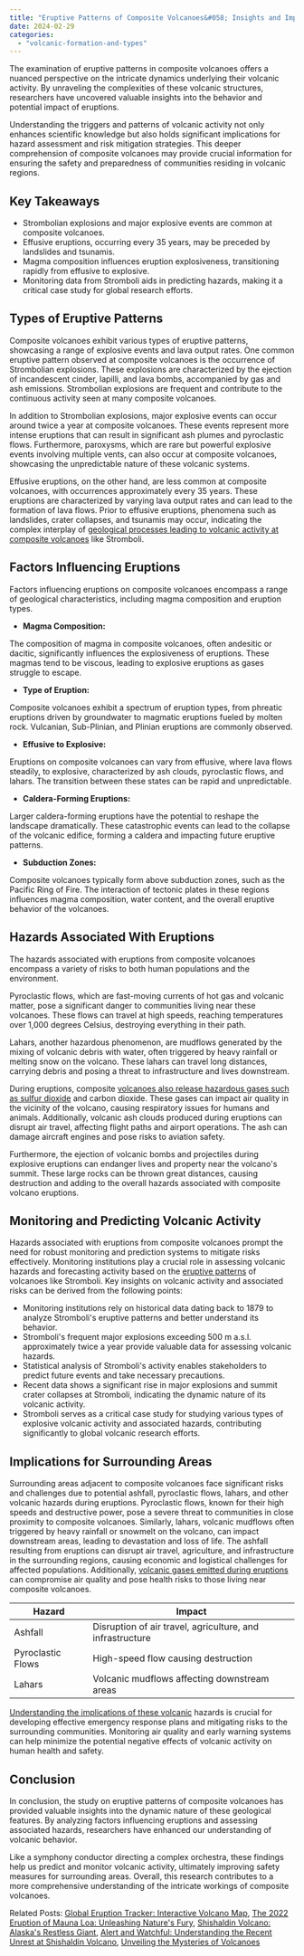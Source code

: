 ```yaml
---
title: "Eruptive Patterns of Composite Volcanoes&#058; Insights and Implications"
date: 2024-02-29
categories: 
  - "volcanic-formation-and-types"
---
```


The examination of eruptive patterns in composite volcanoes offers a nuanced perspective on the intricate dynamics underlying their volcanic activity. By unraveling the complexities of these volcanic structures, researchers have uncovered valuable insights into the behavior and potential impact of eruptions.

Understanding the triggers and patterns of volcanic activity not only enhances scientific knowledge but also holds significant implications for hazard assessment and risk mitigation strategies. This deeper comprehension of composite volcanoes may provide crucial information for ensuring the safety and preparedness of communities residing in volcanic regions.

## Key Takeaways

- Strombolian explosions and major explosive events are common at composite volcanoes.
- Effusive eruptions, occurring every 35 years, may be preceded by landslides and tsunamis.
- Magma composition influences eruption explosiveness, transitioning rapidly from effusive to explosive.
- Monitoring data from Stromboli aids in predicting hazards, making it a critical case study for global research efforts.

## Types of Eruptive Patterns

Composite volcanoes exhibit various types of eruptive patterns, showcasing a range of explosive events and lava output rates. One common eruptive pattern observed at composite volcanoes is the occurrence of Strombolian explosions. These explosions are characterized by the ejection of incandescent cinder, lapilli, and lava bombs, accompanied by gas and ash emissions. Strombolian explosions are frequent and contribute to the continuous activity seen at many composite volcanoes.

In addition to Strombolian explosions, major explosive events can occur around twice a year at composite volcanoes. These events represent more intense eruptions that can result in significant ash plumes and pyroclastic flows. Furthermore, paroxysms, which are rare but powerful explosive events involving multiple vents, can also occur at composite volcanoes, showcasing the unpredictable nature of these volcanic systems.

Effusive eruptions, on the other hand, are less common at composite volcanoes, with occurrences approximately every 35 years. These eruptions are characterized by varying lava output rates and can lead to the formation of lava flows. Prior to effusive eruptions, phenomena such as landslides, crater collapses, and tsunamis may occur, indicating the complex interplay of [geological processes leading to volcanic activity at composite volcanoes](https://magmamatters.com/geothermal-energy-and-its-volcanic-origins/ "Geothermal Energy and Its Volcanic Origins") like Stromboli.

## Factors Influencing Eruptions

Factors influencing eruptions on composite volcanoes encompass a range of geological characteristics, including magma composition and eruption types.

- **Magma Composition:**

The composition of magma in composite volcanoes, often andesitic or dacitic, significantly influences the explosiveness of eruptions. These magmas tend to be viscous, leading to explosive eruptions as gases struggle to escape.

- **Type of Eruption:**

Composite volcanoes exhibit a spectrum of eruption types, from phreatic eruptions driven by groundwater to magmatic eruptions fueled by molten rock. Vulcanian, Sub-Plinian, and Plinian eruptions are commonly observed.

- **Effusive to Explosive:**

Eruptions on composite volcanoes can vary from effusive, where lava flows steadily, to explosive, characterized by ash clouds, pyroclastic flows, and lahars. The transition between these states can be rapid and unpredictable.

- **Caldera-Forming Eruptions:**

Larger caldera-forming eruptions have the potential to reshape the landscape dramatically. These catastrophic events can lead to the collapse of the volcanic edifice, forming a caldera and impacting future eruptive patterns.

- **Subduction Zones:**

Composite volcanoes typically form above subduction zones, such as the Pacific Ring of Fire. The interaction of tectonic plates in these regions influences magma composition, water content, and the overall eruptive behavior of the volcanoes.

## Hazards Associated With Eruptions

The hazards associated with eruptions from composite volcanoes encompass a variety of risks to both human populations and the environment.

Pyroclastic flows, which are fast-moving currents of hot gas and volcanic matter, pose a significant danger to communities living near these volcanoes. These flows can travel at high speeds, reaching temperatures over 1,000 degrees Celsius, destroying everything in their path.

Lahars, another hazardous phenomenon, are mudflows generated by the mixing of volcanic debris with water, often triggered by heavy rainfall or melting snow on the volcano. These lahars can travel long distances, carrying debris and posing a threat to infrastructure and lives downstream.

During eruptions, composite [volcanoes also release hazardous gases such as sulfur dioxide](https://magmamatters.com/the-art-and-science-of-volcano-monitoring/ "The Art and Science of Volcano Monitoring") and carbon dioxide. These gases can impact air quality in the vicinity of the volcano, causing respiratory issues for humans and animals. Additionally, volcanic ash clouds produced during eruptions can disrupt air travel, affecting flight paths and airport operations. The ash can damage aircraft engines and pose risks to aviation safety.

Furthermore, the ejection of volcanic bombs and projectiles during explosive eruptions can endanger lives and property near the volcano's summit. These large rocks can be thrown great distances, causing destruction and adding to the overall hazards associated with composite volcano eruptions.

## Monitoring and Predicting Volcanic Activity

Hazards associated with eruptions from composite volcanoes prompt the need for robust monitoring and prediction systems to mitigate risks effectively. Monitoring institutions play a crucial role in assessing volcanic hazards and forecasting activity based on the [eruptive patterns](https://magmamatters.com/the-role-of-volcanoes-in-earths-carbon-cycle-5/ "The Role Of Volcanoes In Earth’s Carbon Cycle") of volcanoes like Stromboli. Key insights on volcanic activity and associated risks can be derived from the following points:

- Monitoring institutions rely on historical data dating back to 1879 to analyze Stromboli's eruptive patterns and better understand its behavior.
- Stromboli's frequent major explosions exceeding 500 m a.s.l. approximately twice a year provide valuable data for assessing volcanic hazards.
- Statistical analysis of Stromboli's activity enables stakeholders to predict future events and take necessary precautions.
- Recent data shows a significant rise in major explosions and summit crater collapses at Stromboli, indicating the dynamic nature of its volcanic activity.
- Stromboli serves as a critical case study for studying various types of explosive volcanic activity and associated hazards, contributing significantly to global volcanic research efforts.

## Implications for Surrounding Areas

Surrounding areas adjacent to composite volcanoes face significant risks and challenges due to potential ashfall, pyroclastic flows, lahars, and other volcanic hazards during eruptions. Pyroclastic flows, known for their high speeds and destructive power, pose a severe threat to communities in close proximity to composite volcanoes. Similarly, lahars, volcanic mudflows often triggered by heavy rainfall or snowmelt on the volcano, can impact downstream areas, leading to devastation and loss of life. The ashfall resulting from eruptions can disrupt air travel, agriculture, and infrastructure in the surrounding regions, causing economic and logistical challenges for affected populations. Additionally, [volcanic gases emitted during eruptions](https://magmamatters.com/the-environmental-impact-of-volcanic-eruptions-2/ "The Environmental Impact of Volcanic Eruptions") can compromise air quality and pose health risks to those living near composite volcanoes.

| Hazard | Impact |
| --- | --- |
| Ashfall | Disruption of air travel, agriculture, and infrastructure |
| Pyroclastic Flows | High-speed flow causing destruction |
| Lahars | Volcanic mudflows affecting downstream areas |

[Understanding the implications of these volcanic](https://magmamatters.com/understanding-volcanic-formation-a-comprehensive-guide/ "Understanding Volcanic Formation: A Comprehensive Guide") hazards is crucial for developing effective emergency response plans and mitigating risks to the surrounding communities. Monitoring air quality and early warning systems can help minimize the potential negative effects of volcanic activity on human health and safety.

## Conclusion

In conclusion, the study on eruptive patterns of composite volcanoes has provided valuable insights into the dynamic nature of these geological features. By analyzing factors influencing eruptions and assessing associated hazards, researchers have enhanced our understanding of volcanic behavior.

Like a symphony conductor directing a complex orchestra, these findings help us predict and monitor volcanic activity, ultimately improving safety measures for surrounding areas. Overall, this research contributes to a more comprehensive understanding of the intricate workings of composite volcanoes.

Related Posts: [Global Eruption Tracker: Interactive Volcano Map](https://magmamatters.com/global-eruption-tracker-interactive-volcano-map/), [The 2022 Eruption of Mauna Loa: Unleashing Nature's Fury](https://magmamatters.com/the-2022-eruption-of-mauna-loa-unleashing-natures-fury/), [Shishaldin Volcano: Alaska's Restless Giant](https://magmamatters.com/shishaldin-volcano-alaskas-restless-giant/), [Alert and Watchful: Understanding the Recent Unrest at Shishaldin Volcano](https://magmamatters.com/alert-and-watchful-understanding-the-recent-unrest-at-shishaldin-volcano/), [Unveiling the Mysteries of Volcanoes](https://magmamatters.com/unveiling-the-mysteries-of-volcanoes/)
